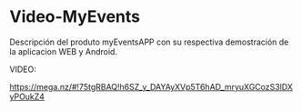 # Video-MyEvents
Descripción del produto myEventsAPP con su respectiva demostración de la aplicacion WEB y Android.

VIDEO:

https://mega.nz/#!75tgRBAQ!h6SZ_y_DAYAyXVp5T6hAD_mryuXGCozS3lDXyPOukZ4
